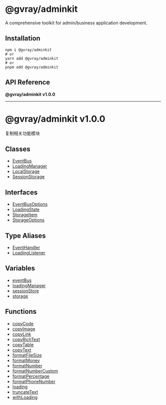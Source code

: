 # @gvray/adminkit

A comprehensive toolkit for admin/business application development.

## Installation

```shell
npm i @gvray/adminkit
# or
yarn add @gvray/adminkit
# or
pnpm add @gvray/adminkit
```
<!-- AUTO-API-START -->

## API Reference

**@gvray/adminkit v1.0.0**

***

# @gvray/adminkit v1.0.0

复制相关功能模块

## Classes

- [EventBus](classes/EventBus.md)
- [LoadingManager](classes/LoadingManager.md)
- [LocalStorage](classes/LocalStorage.md)
- [SessionStorage](classes/SessionStorage.md)

## Interfaces

- [EventBusOptions](interfaces/EventBusOptions.md)
- [LoadingState](interfaces/LoadingState.md)
- [StorageItem](interfaces/StorageItem.md)
- [StorageOptions](interfaces/StorageOptions.md)

## Type Aliases

- [EventHandler](type-aliases/EventHandler.md)
- [LoadingListener](type-aliases/LoadingListener.md)

## Variables

- [eventBus](variables/eventBus.md)
- [loadingManager](variables/loadingManager.md)
- [sessionStore](variables/sessionStore.md)
- [storage](variables/storage.md)

## Functions

- [copyCode](docs/functions/copyCode.md)
- [copyImage](docs/functions/copyImage.md)
- [copyLink](docs/functions/copyLink.md)
- [copyRichText](docs/functions/copyRichText.md)
- [copyTable](docs/functions/copyTable.md)
- [copyText](docs/functions/copyText.md)
- [formatFileSize](docs/functions/formatFileSize.md)
- [formatMoney](docs/functions/formatMoney.md)
- [formatNumber](docs/functions/formatNumber.md)
- [formatNumberCustom](docs/functions/formatNumberCustom.md)
- [formatPercentage](docs/functions/formatPercentage.md)
- [formatPhoneNumber](docs/functions/formatPhoneNumber.md)
- [loading](docs/functions/loading.md)
- [truncateText](docs/functions/truncateText.md)
- [withLoading](docs/functions/withLoading.md)

<!-- AUTO-API-END -->